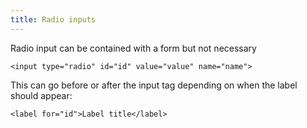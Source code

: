 ```yaml
---
title: Radio inputs
---
```

Radio input can be contained with a form but not necessary

```
<input type="radio" id="id" value="value" name="name">
```

This can go before or after the input tag depending on when the label should appear:
```
<label for="id">Label title</label>
```
